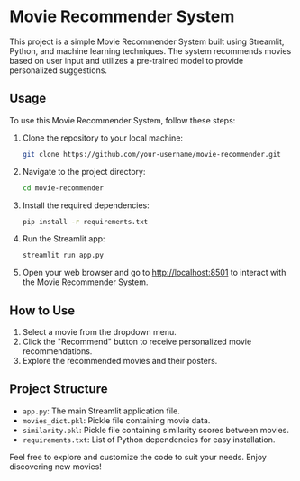 # Movie Recommender System

This project is a simple Movie Recommender System built using Streamlit, Python, and machine learning techniques. The system recommends movies based on user input and utilizes a pre-trained model to provide personalized suggestions.

## Usage

To use this Movie Recommender System, follow these steps:

1. Clone the repository to your local machine:

    ```bash
    git clone https://github.com/your-username/movie-recommender.git
    ```

2. Navigate to the project directory:

    ```bash
    cd movie-recommender
    ```

3. Install the required dependencies:

    ```bash
    pip install -r requirements.txt
    ```

4. Run the Streamlit app:

    ```bash
    streamlit run app.py
    ```

5. Open your web browser and go to [http://localhost:8501](http://localhost:8501) to interact with the Movie Recommender System.

## How to Use

1. Select a movie from the dropdown menu.
2. Click the "Recommend" button to receive personalized movie recommendations.
3. Explore the recommended movies and their posters.

## Project Structure

- `app.py`: The main Streamlit application file.
- `movies_dict.pkl`: Pickle file containing movie data.
- `similarity.pkl`: Pickle file containing similarity scores between movies.
- `requirements.txt`: List of Python dependencies for easy installation.

Feel free to explore and customize the code to suit your needs. Enjoy discovering new movies!
